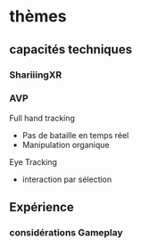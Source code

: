 # thèmes
## capacités techniques

### ShariiingXR

### AVP
Full hand tracking 
- Pas de bataille en temps réel
- Manipulation organique

Eye Tracking
- interaction par sélection


## Expérience

### considérations Gameplay


